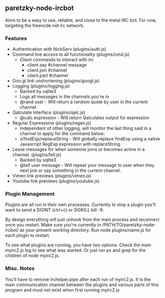 ## paretzky-node-ircbot

Aims to be a easy to use, reliable, and close to the metal IRC bot.  For now, targeting the freenode.net irc network.

### Features
* Authentication with NickServ (plugins/auth.js)
* Command line access to all functionality (plugins/cmd.js)
  * Client commands to interact with irc
    * client.say #channel message
    * client.join #channel
    * client.part #channel
* Goo.gl link unshortening (plugins/googl.js)
* Logging (plugins/logging.js)
  *  Backed by sqlite3
  *  Logs all messages in the channels you're in
  *  @rand user - Will return a random quote by user in the current channel
* Qalculate Interface (plugins/qalc.js)
  * @calc expression - Will return Qalculates output for expression
* Regular Expressions (plugins/regex.js)
  * Independent of other logging, will monitor the last thing said in a channel to apply for the command below:
  * s/findExp/replaceString - Will globally replace findExp using a native Javascript RegExp expression with replaceString.
* Leave messages for when someone joins or becomes active in a channel. (plugins/tell.js)
  * Backed by sqlite3
  * @tell user message - Will repeat your message to user when they next join or say something in the current channel.
* Vimeo link previews (plugins/vimeo.js)
* Youtube link previews (plugins/youtube.js)

### Plugin Management 

Plugins are all run in their own processes.  Currently to stop a plugin you'll want to send a SIGINT (ctrl+c) or SIGKILL kill -9.  

By design everything will just unhook from the main process and reconnect once you restart.  Make sure you're currently in /PATH/TO/paretzky-node-ircbot/ as your present working directory.  Run node plugins/name.js for each plugin to restart.

To see what plugins are running, you have two options.  Check the main myirc2.js log to see what was started.  Or just run ps and grep for the children of node myirc2.js.

### Misc. Notes

You'll have to remove irchelper.pipe after each run of myirc2.js.  It is the main communication channel between the plugins and various parts of this program and must not exist when first running myirc2.js.
